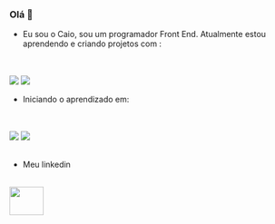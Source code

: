 ### Olá 👋

- Eu sou o Caio, sou um programador Front End. Atualmente estou aprendendo e criando projetos com :

<br>
<br>

<img src="https://img.shields.io/badge/HTML5-E34F26?style=for-the-badge&logo=html5&logoColor=white"/>
<img src="https://img.shields.io/badge/CSS3-1572B6?style=for-the-badge&logo=css3&logoColor=white"/>

<br>

- Iniciando o aprendizado em:

<br>
<br>

<img src="https://img.shields.io/badge/JavaScript-F7DF1E?style=for-the-badge&logo=javascript&logoColor=black"/>
<img src="https://img.shields.io/badge/React-20232A?style=for-the-badge&logo=react&logoColor=61DAFB"/>

<br>
<br>

- Meu linkedin
<br>

<a href="https://www.linkedin.com/in/caio-castro-93b83028b/" target="_blank">
  <img src="https://o.remove.bg/downloads/4b679d88-83d1-403a-b60e-9a734ef11bd4/linkedin-logo-computer-icons-business-symbol-linkedin-icon-removebg-preview.png" width="60px", height="50px"/>
</a>





<!--
**CaioCastroS/CaioCastroS** is a ✨ _special_ ✨ repository because its `README.md` (this file) appears on your GitHub profile.

Here are some ideas to get you started:

- 🔭 I’m currently working on ...
- 🌱 I’m currently learning ...
- 👯 I’m looking to collaborate on ...
- 🤔 I’m looking for help with ...
- 💬 Ask me about ...
- 📫 How to reach me: ...
- 😄 Pronouns: ...
- ⚡ Fun fact: ...
-->
